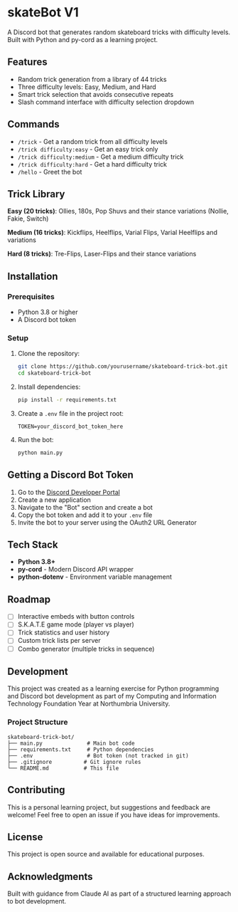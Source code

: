 # skateBot V1

A Discord bot that generates random skateboard tricks with difficulty levels. Built with Python and py-cord as a learning project.

## Features

- Random trick generation from a library of 44 tricks
- Three difficulty levels: Easy, Medium, and Hard
- Smart trick selection that avoids consecutive repeats
- Slash command interface with difficulty selection dropdown

## Commands

- `/trick` - Get a random trick from all difficulty levels
- `/trick difficulty:easy` - Get an easy trick only
- `/trick difficulty:medium` - Get a medium difficulty trick
- `/trick difficulty:hard` - Get a hard difficulty trick
- `/hello` - Greet the bot

## Trick Library

**Easy (20 tricks)**: Ollies, 180s, Pop Shuvs and their stance variations (Nollie, Fakie, Switch)

**Medium (16 tricks)**: Kickflips, Heelflips, Varial Flips, Varial Heelflips and variations

**Hard (8 tricks)**: Tre-Flips, Laser-Flips and their stance variations

## Installation

### Prerequisites
- Python 3.8 or higher
- A Discord bot token

### Setup

1. Clone the repository:
   ```bash
   git clone https://github.com/yourusername/skateboard-trick-bot.git
   cd skateboard-trick-bot
   ```

2. Install dependencies:
   ```bash
   pip install -r requirements.txt
   ```

3. Create a `.env` file in the project root:
   ```
   TOKEN=your_discord_bot_token_here
   ```

4. Run the bot:
   ```bash
   python main.py
   ```

## Getting a Discord Bot Token

1. Go to the [Discord Developer Portal](https://discord.com/developers/applications)
2. Create a new application
3. Navigate to the "Bot" section and create a bot
4. Copy the bot token and add it to your `.env` file
5. Invite the bot to your server using the OAuth2 URL Generator

## Tech Stack

- **Python 3.8+**
- **py-cord** - Modern Discord API wrapper
- **python-dotenv** - Environment variable management

## Roadmap

- [ ] Interactive embeds with button controls
- [ ] S.K.A.T.E game mode (player vs player)
- [ ] Trick statistics and user history
- [ ] Custom trick lists per server
- [ ] Combo generator (multiple tricks in sequence)

## Development

This project was created as a learning exercise for Python programming and Discord bot development as part of my Computing and Information Technology Foundation Year at Northumbria University.

### Project Structure
```
skateboard-trick-bot/
├── main.py              # Main bot code
├── requirements.txt     # Python dependencies
├── .env                 # Bot token (not tracked in git)
├── .gitignore          # Git ignore rules
└── README.md           # This file
```

## Contributing

This is a personal learning project, but suggestions and feedback are welcome! Feel free to open an issue if you have ideas for improvements.

## License

This project is open source and available for educational purposes.

## Acknowledgments

Built with guidance from Claude AI as part of a structured learning approach to bot development.
